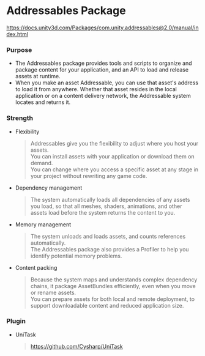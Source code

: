 Addressables Package
====================
https://docs.unity3d.com/Packages/com.unity.addressables@2.0/manual/index.html
### Purpose
 - The Addressables package provides tools and scripts to organize and package content for your application, and an API to load and release assets at runtime.
 - When you make an asset Addressable, you can use that asset's address to load it from anywhere. Whether that asset resides in the local application or on a content delivery network, the Addressable system locates and returns it.

### Strength
 - Flexibility   
     > Addressables give you the flexibility to adjust where you host your assets.   
     > You can install assets with your application or download them on demand.   
     > You can change where you access a specific asset at any stage in your project without rewriting any game code.   
 - Dependency management   
     > The system automatically loads all dependencies of any assets you load, so that all meshes, shaders, animations, and other assets load before the system returns the content to you.   
 - Memory management   
     > The system unloads and loads assets, and counts references automatically.   
     > The Addressables package also provides a Profiler to help you identify potential memory problems.   
 - Content packing   
     > Because the system maps and understands complex dependency chains, it package AssetBundles efficiently, even when you move or rename assets.   
     > You can prepare assets for both local and remote deployment, to support downloadable content and reduced application size.   

### Plugin
 - UniTask   
     > https://github.com/Cysharp/UniTask